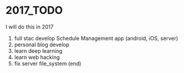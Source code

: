 # 2017_TODO
I will do this in 2017

1. full stac develop Schedule Management app (android, iOS, server)
2. personal blog develop
3. learn deep learning
4. learn web hacking
5. fix server file_system (end)
